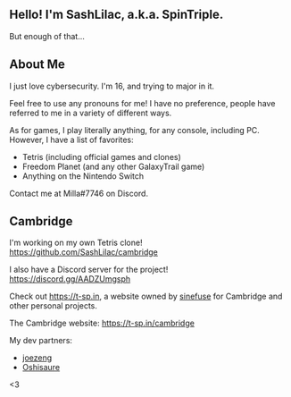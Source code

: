 ## Hello! I'm SashLilac, a.k.a. SpinTriple.

But enough of that...

## About Me

I just love cybersecurity. I'm 16, and trying to major in it.

Feel free to use any pronouns for me! I have no preference, people have referred to me in a variety of different ways.

As for games, I play literally anything, for any console, including PC. However, I have a list of favorites:

- Tetris (including official games and clones)
- Freedom Planet (and any other GalaxyTrail game)
- Anything on the Nintendo Switch

Contact me at Milla#7746 on Discord.

## Cambridge

I'm working on my own Tetris clone! https://github.com/SashLilac/cambridge

I also have a Discord server for the project! https://discord.gg/AADZUmgsph

Check out https://t-sp.in, a website owned by [sinefuse](https://github.com/sinefuse) for Cambridge and other personal projects.

The Cambridge website: https://t-sp.in/cambridge

My dev partners:
- [joezeng](https://github.com/joezeng)
- [Oshisaure](https://github.com/oshisaure)

<3

<!--
**SashLilac/SashLilac** is a ✨ _special_ ✨ repository because its `README.md` (this file) appears on your GitHub profile.

Here are some ideas to get you started:

- 🔭 I’m currently working on ...
- 🌱 I’m currently learning ...
- 👯 I’m looking to collaborate on ...
- 🤔 I’m looking for help with ...
- 💬 Ask me about ...
- 📫 How to reach me: ...
- 😄 Pronouns: ...
- ⚡ Fun fact: ...
-->
